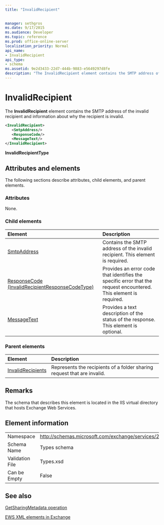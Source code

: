 ```yaml
---
title: "InvalidRecipient"
 
 
manager: sethgros
ms.date: 9/17/2015
ms.audience: Developer
ms.topic: reference
ms.prod: office-online-server
localization_priority: Normal
api_name:
- InvalidRecipient
api_type:
- schema
ms.assetid: 9e2d3433-22d7-444b-9883-e5649297d8fe
description: "The InvalidRecipient element contains the SMTP address of the invalid recipient and information about why the recipient is invalid."
---
```


# InvalidRecipient

The **InvalidRecipient** element contains the SMTP address of the invalid recipient and information about why the recipient is invalid. 
  
```XML
<InvalidRecipient>
   <SmtpAddress/>
   <ResponseCode/>
   <MessageText/>
</InvalidRecipient>

```

 **InvalidRecipientType**
## Attributes and elements

The following sections describe attributes, child elements, and parent elements.
  
### Attributes

None.
  
### Child elements

|**Element**|**Description**|
|:-----|:-----|
|[SmtpAddress](smtpaddress.md) <br/> |Contains the SMTP address of the invalid recipient. This element is required.  <br/> |
|[ResponseCode (InvalidRecipientResponseCodeType)](responsecode-invalidrecipientresponsecodetype.md) <br/> |Provides an error code that identifies the specific error that the request encountered. This element is required.  <br/> |
|[MessageText](messagetext.md) <br/> |Provides a text description of the status of the response. This element is optional.  <br/> |
   
### Parent elements

|**Element**|**Description**|
|:-----|:-----|
|[InvalidRecipients](invalidrecipients.md) <br/> |Represents the recipients of a folder sharing request that are invalid.  <br/> |
   
## Remarks

The schema that describes this element is located in the IIS virtual directory that hosts Exchange Web Services.
  
## Element information

|||
|:-----|:-----|
|Namespace  <br/> |http://schemas.microsoft.com/exchange/services/2006/types  <br/> |
|Schema Name  <br/> |Types schema  <br/> |
|Validation File  <br/> |Types.xsd  <br/> |
|Can be Empty  <br/> |False  <br/> |
   
## See also



[GetSharingMetadata operation](getsharingmetadata-operation.md)


[EWS XML elements in Exchange](ews-xml-elements-in-exchange.md)

